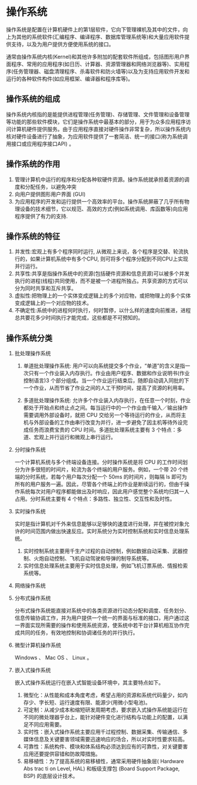 # 操作系统

操作系统是配置在计算机硬件上的第1层软件，它向下管理裸机及其中的文件，向上为其他的系统软件(汇编程序、编译程序、数据库管理系统等)和大量应用软件提供支待，以及为用户提供方便使用系统的接口。

通常由操作系统内核(Kernel)和其他许多附加的配套软件所组成，包括图形用户界面程序、常用的应用程序(如日历、计算器、资源管理器和网络浏览器等)、实用程序(任务管理器、磁盘清理程序、杀毒软件和防火墙等)以及为支持应用软件开发和运行的各种软件构件(如应用框架、编译器和程序库等)。

## 操作系统的组成

操作系统内核指的是能提供进程管理(任务管理)、存储管理、文件管理和设备管理等功能的那些软件模块，它们是操作系统中最基本的部分，用于为众多应用程序访问计算机硬件提供服务。由于应用程序直接对硬件操作非常复杂，所以操作系统内核对硬件设备进行了抽象，为应用软件提供了一套简洁、统一的接口(称为系统调用接口或应用程序接口API) 。

## 操作系统的作用

1. 管理计算机中运行的程序和分配各种软硬件资源。操作系统就承担着资源的调度和分配任务，以避免冲突
2. 向用户提供图形用户界面 (GUI)
3. 为应用程序的开发和运行提供一个高效率的平台。操作系统屏蔽了几乎所有物理设备的技术细节，它以规范、高效的方式(例如系统调用、库函数等)向应用程序提供了有力的支持.

## 操作系统的特征

1. 并发性:宏观上有多个程序同时运行, 从微观上来说，各个程序是交替、轮流执行的，如果计算机系统中有多个CPU, 则可将多个程序分配到不同CPU上实现并行运行。
2. 共享性:共享是指操作系统中的资源(包括硬件资源和信息资源)可以被多个并发执行的进程(线程)共同使用，而不是被一个进程所独占。共享资源的方式可以分为同时共享和互斥共享。
3. 虚拟性:把物理上的一个实体变成逻辑上的多个对应物，或把物理上的多个实体变成逻辑上的一个对应物的技术。
4. 不确定性:系统中的进程何时执行，何时暂停，以什么样的速度向前推进，进程总共要花多少时间执行才能完成，这些都是不可预知的。

## 操作系统分类

1. 批处理操作系统

    1. 单道批处理操作系统: 用户可以向系统提交多个作业，“单道”的含义是指一次只有一个作业装入内存执行。作业由用户程序、数据和作业说明书(作业控制语言)3 个部分组成。当一个作业运行结束后，随即自动调入同批的下一个作业，从而节省了作业之间的人工干预时间，提高了资源的利用率。

    2. 多道批处理操作系统: 允许多个作业装入内存执行，在任意一个时刻，作业都处于开始点和终止点之间。每当运行中的一个作业由千输入／输出操作需要调用外部设备时，就把 CPU 交给另一个等待运行的作业，从而将主机与外部设备的工作由串行改变为并行，进一步避免了因主机等待外设完成任务而浪费宝贵的 CPU 时间。多道批处理系统主要有 3 个特点：多道、宏观上并行运行和微观上串行运行。

2. 分时操作系统

    一个计算机系统与多个终端设备连接。分时操作系统是将 CPU 的工作时间划分为许多很短的时间片，轮流为各个终端的用户服务。例如，一个带 20 个终端的分时系统，若每个用户每次分配一个 50ms 的时间片，则每隔 ls 即可为所有的用户服务一遍。因此，尽管各个终端上的作业是断续运行的，但由千操作系统每次对用户程序都能做出及时响应，因此用户感觉整个系统均归其一人占用。分时系统主要有 4 个特点：多路性、独立性、交互性和及时性。

3. 实时操作系统

    实时是指计算机对千外来信息能够以足够快的速度进行处理，并在被控对象允许的时间范围内做出快速反应。实时系统分为实时控制系统和实时信息处理系统。
    1. 实时控制系统主要用千生产过程的自动控制，例如数据自动采集、武器控制、火炮自动控制、飞机自动驾驶和导弹的制导系统等。
    2. 实时信息处理系统主要用于实时信息处理，例如飞机订票系统、情报检索系统等。

4. 网络操作系统
5. 分布式操作系统

    分布式操作系统能直接对系统中的各类资源进行动态分配和调度、任务划分、信息传输协调工作，并为用户提供一个统一的界面与标准的接口，用户通过这一界面实现所需要的操作和使用系统资源，使系统中若干台计算机相互协作完成共同的任务，有效地控制和协调诸任务的并行执行。

6. 微型计算机操作系统

     Windows 、 Mac OS 、 Linux 。

7. 嵌入式操作系统

    嵌入式操作系统运行在嵌入式智能设备环境中，其主要特点如下。

    1. 微型化：从性能和成本角度考虑，希望占用的资源和系统代码量少，如内存少、字长短、运行速度有限、能源少(用微小型电池)。
    2. 可定制：从减少成本和缩短研发周期考虑，要求嵌入式操作系统能运行在不同的微处理器乎台上，能针对硬件变化进行结构与功能上的配置，以满足不同应用需要。
    3. 实时性：嵌入式操作系统主要应用千过程控制、数据采集、传输通信、多媒体信息及关键要害领域需要迅速响应的场合，所以对实时性要求较高。
    4. 可靠性：系统构件、模块和体系结构必须达到应有的可靠性，对关键要害应用还要提供容错和防故障措施。
    5. 易移植性：为了提高系统的易移植性，通常采用硬件抽象层( Hardware Abs trac ti on Level,  HAL) 和板级支撑包 (Board Support Package,  BSP) 的底层设计技术。
